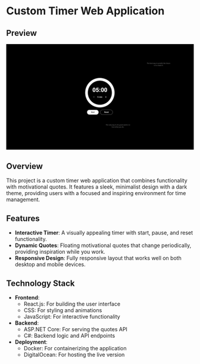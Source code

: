 # Custom Timer Web Application

## Preview

![preview](image.png)

## Overview

This project is a custom timer web application that combines functionality with motivational quotes. It features a sleek, minimalist design with a dark theme, providing users with a focused and inspiring environment for time management.

## Features

- **Interactive Timer**: A visually appealing timer with start, pause, and reset functionality.
- **Dynamic Quotes**: Floating motivational quotes that change periodically, providing inspiration while you work.
- **Responsive Design**: Fully responsive layout that works well on both desktop and mobile devices.

## Technology Stack

- **Frontend**:
  - React.js: For building the user interface
  - CSS: For styling and animations
  - JavaScript: For interactive functionality
- **Backend**:
  - ASP.NET Core: For serving the quotes API
  - C#: Backend logic and API endpoints
- **Deployment**:
  - Docker: For containerizing the application
  - DigitalOcean: For hosting the live version
